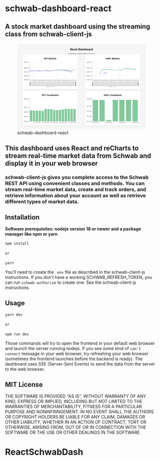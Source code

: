 # schwab-dashboard-react

## A stock market dashboard using the streaming class from schwab-client-js

<figure>
     <img src="public/stockdashboard.png" alt="Description" width="800">
     <figcaption>schwab-dashboard-react</figcaption>
</figure>

## This dashboard uses React and reCharts to stream real-time market data from Schwab and display it in your web browser

### **schwab-client-js** gives you complete access to the Schwab REST API using convenient classes and methods. You can stream real-time market data, create and track orders, and retrieve information about your account as well as retrieve different types of market data.

## Installation

**Software prerequisites: nodejs version 18 or newer and a package manager like npm or yarn**

```
npm install

or

yarn
```

You'll need to create the `.env` file as described in the schwab-client-js instructions.
If you don't have a working SCHWAB_REFRESH_TOKEN, you can run `schwab-authorize` to create one.
See the schwab-client-js instructions.

## Usage

```
yarn dev

or

npm run dev
```

Those commands will try to open the frontend in your default web browser and launch the
server running nodejs. If you see some kind of `can't connect` message in your web browser,
try refreshing your web browser (sometimes the frontend launches before the backend is ready).
The dashboard uses SSE (Server-Sent Events) to send the
data from the server to the web browser.

## MIT License

THE SOFTWARE IS PROVIDED "AS IS", WITHOUT WARRANTY OF ANY KIND, EXPRESS OR
IMPLIED, INCLUDING BUT NOT LIMITED TO THE WARRANTIES OF MERCHANTABILITY,
FITNESS FOR A PARTICULAR PURPOSE AND NONINFRINGEMENT. IN NO EVENT SHALL THE
AUTHORS OR COPYRIGHT HOLDERS BE LIABLE FOR ANY CLAIM, DAMAGES OR OTHER
LIABILITY, WHETHER IN AN ACTION OF CONTRACT, TORT OR OTHERWISE, ARISING FROM,
OUT OF OR IN CONNECTION WITH THE SOFTWARE OR THE USE OR OTHER DEALINGS IN THE
SOFTWARE.
# ReactSchwabDash
